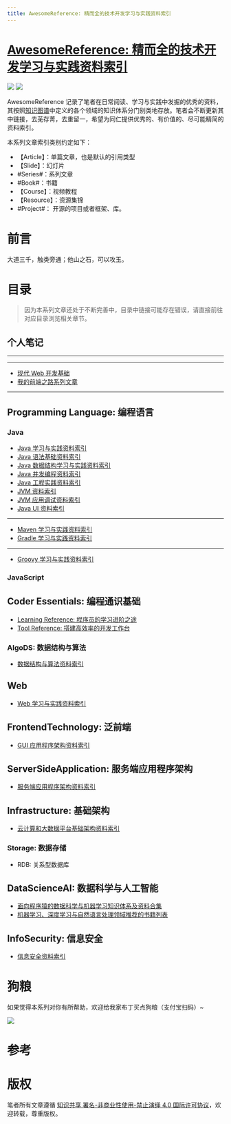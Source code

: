 ```yaml
---
title: AwesomeReference: 精而全的技术开发学习与实践资料索引
---
```


# [AwesomeReference: 精而全的技术开发学习与实践资料索引](https://parg.co/b4z)

![](https://parg.co/bDY) ![](https://parg.co/bDm)

AwesomeReference 记录了笔者在日常阅读、学习与实践中发掘的优秀的资料，其按照[知识图谱](https://parg.co/bwI)中定义的各个领域的知识体系分门别类地存放。笔者会不断更新其中链接，去芜存菁，去重留一，希望为同仁提供优秀的、有价值的、尽可能精简的资料索引。

本系列文章索引类别约定如下：

* 【Article】：单篇文章，也是默认的引用类型
* 【Slide】：幻灯片
* #Series#：系列文章
* #Book#：书籍
* 【Course】：视频教程
* 【Resource】：资源集锦
* #Project#： 开源的项目或者框架、库。

# 前言

大道三千，触类旁通；他山之石，可以攻玉。

# 目录

> 因为本系列文章还处于不断完善中，目录中链接可能存在错误，请直接前往对应目录浏览相关章节。

## 个人笔记

---

---

* [现代 Web 开发基础](https://parg.co/UHU)
* [我的前端之路系列文章](https://github.com/wxyyxc1992/Web-Development-And-Engineering-Practices/tree/master/My-Frontend-Road)

---

## Programming Language: 编程语言

### Java

* [Java 学习与实践资料索引](https://parg.co/bgv)
* [Java 语法基础资料索引](https://parg.co/bwa)
* [Java 数据结构学习与实践资料索引](https://parg.co/bw1)
* [Java 并发编程资料索引](https://parg.co/bwF)
* [Java 工程实践资料索引](https://parg.co/bw2)
* [JVM 资料索引](https://parg.co/bwz)
* [JVM 应用调试资料索引](https://parg.co/bwT)
* [Java UI 资料索引](https://parg.co/bwx)

---

* [Maven 学习与实践资料索引](https://parg.co/bwW)
* [Gradle 学习与实践资料索引](https://parg.co/bwg)

---

* [Groovy 学习与实践资料索引](https://parg.co/bwj)

### JavaScript

## Coder Essentials: 编程通识基础

* [Learning Reference: 程序员的学习进阶之途](https://parg.co/bw7)
* [Tool Reference: 搭建高效率的开发工作台](https://parg.co/bwD)

### AlgoDS: 数据结构与算法

* [数据结构与算法资料索引](https://parg.co/bwk)

## Web

* [Web 学习与实践资料索引](https://parg.co/b4T)

## FrontendTechnology: 泛前端

* [GUI 应用程序架构资料索引](https://parg.co/bt3)

## ServerSideApplication: 服务端应用程序架构

* [服务端应用程序架构资料索引](https://parg.co/UHb)

## Infrastructure: 基础架构

* [云计算和大数据平台基础架构资料索引](https://parg.co/UHH)

### Storage: 数据存储

* RDB: 关系型数据库

## DataScienceAI: 数据科学与人工智能

* [面向程序猿的数据科学与机器学习知识体系及资料合集](https://parg.co/bwn)
* [机器学习、深度学习与自然语言处理领域推荐的书籍列表](https://parg.co/bwB)

## InfoSecurity: 信息安全

* [信息安全资料索引](https://parg.co/bww)

# 狗粮

如果觉得本系列对你有所帮助，欢迎给我家布丁买点狗粮（支付宝扫码）~

![](https://github.com/wxyyxc1992/OSS/blob/master/2017/8/1/Buding.jpg?raw=true)

# 参考

# 版权

笔者所有文章遵循 [知识共享 署名-非商业性使用-禁止演绎 4.0 国际许可协议](https://creativecommons.org/licenses/by-nc-nd/4.0/deed.zh)，欢迎转载，尊重版权。
